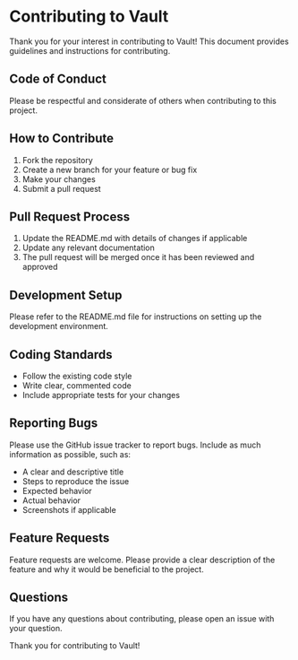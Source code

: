 # Contributing to Vault

Thank you for your interest in contributing to Vault! This document provides guidelines and instructions for contributing.

## Code of Conduct

Please be respectful and considerate of others when contributing to this project.

## How to Contribute

1. Fork the repository
2. Create a new branch for your feature or bug fix
3. Make your changes
4. Submit a pull request

## Pull Request Process

1. Update the README.md with details of changes if applicable
2. Update any relevant documentation
3. The pull request will be merged once it has been reviewed and approved

## Development Setup

Please refer to the README.md file for instructions on setting up the development environment.

## Coding Standards

- Follow the existing code style
- Write clear, commented code
- Include appropriate tests for your changes

## Reporting Bugs

Please use the GitHub issue tracker to report bugs. Include as much information as possible, such as:

- A clear and descriptive title
- Steps to reproduce the issue
- Expected behavior
- Actual behavior
- Screenshots if applicable

## Feature Requests

Feature requests are welcome. Please provide a clear description of the feature and why it would be beneficial to the project.

## Questions

If you have any questions about contributing, please open an issue with your question.

Thank you for contributing to Vault!